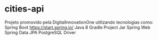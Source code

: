 # cities-api
Projeto promovido pela DigitalInnovationOne utilizando tecnologias como:
Spring Boot
https://start.spring.io/
Java 8
Gradle Project
Jar
Spring Web
Spring Data JPA
PostgreSQL Driver
